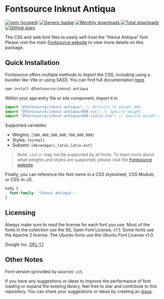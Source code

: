 # Fontsource Inknut Antiqua

[![npm (scoped)](https://img.shields.io/npm/v/@fontsource/inknut-antiqua?color=brightgreen)](https://www.npmjs.com/package/@fontsource/inknut-antiqua) [![Generic badge](https://img.shields.io/badge/fontsource-passing-brightgreen)](https://github.com/fontsource/fontsource) [![Monthly downloads](https://badgen.net/npm/dm/@fontsource/inknut-antiqua)](https://github.com/fontsource/fontsource) [![Total downloads](https://badgen.net/npm/dt/@fontsource/inknut-antiqua)](https://github.com/fontsource/fontsource) [![GitHub stars](https://img.shields.io/github/stars/fontsource/fontsource.svg?style=social&label=Star)](https://github.com/fontsource/fontsource/stargazers)

The CSS and web font files to easily self-host the “Inknut Antiqua” font. Please visit the main [Fontsource website](https://fontsource.org/fonts/inknut-antiqua) to view more details on this package.

## Quick Installation

Fontsource offers multiple methods to import the CSS, including using a bundler like Vite or using SASS. You can find full documentation [here](https://fontsource.org/docs/getting-started/introduction).

```javascript
npm install @fontsource/inknut-antiqua
```

Within your app entry file or site component, import it in.

```javascript
import "@fontsource/inknut-antiqua"; // Defaults to weight 400
import "@fontsource/inknut-antiqua/400.css"; // Specify weight
import "@fontsource/inknut-antiqua/400-italic.css"; // Specify weight and style
```

Supported variables:
- Weights: `[300,400,500,600,700,800,900]`
- Styles: `[normal]`
- Subsets: `[devanagari,latin,latin-ext]`

> Note: `italic` may not be supported by all fonts. To learn more about what weights and styles are supported, please visit the [Fontsource website](https://fontsource.org/fonts/inknut-antiqua).

Finally, you can reference the font name in a CSS stylesheet, CSS Module, or CSS-in-JS.

```css
body {
  font-family: "Inknut Antiqua";
}
```

## Licensing
Always make sure to read the license for each font you use. Most of the fonts in the collection use the SIL Open Font License, v1.1. Some fonts use the Apache 2 license. The Ubuntu fonts use the Ubuntu Font License v1.0.

Google Inc.
[OFL-1.1](http://scripts.sil.org/OFL)

## Other Notes
Font version (provided by source): `v15`.

If you have any suggestions or ideas to improve the performance of font loading or expand the existing library, feel free to star and contribute to this repository. You can share your suggestions or ideas by creating an [issue](https://github.com/fontsource/fontsource/issues).